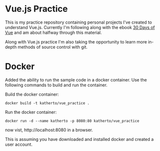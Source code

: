# Vue.js Practice

This is my practice repository containing personal projects I've created to understand Vue.js.  Currently I'm following along with the ebook [30 Days of Vue](https://www.newline.co/30-days-of-vue/) and am about halfway through this material.

Along with Vue.js practice I'm also taking the opportunity to learn more in-depth methods of source control with git.

# Docker

Added the ability to run the sample code in a docker container. Use the following commands to build and run the container.

Build the docker container:

```
docker build -t katherto/vue_practice .
```

Run the docker container:

```
docker run -d --name katherto -p 8080:80 katherto/vue_practice
```

now vist, http://localhost:8080 in a browser.

This is assuming you have downloaded and installed docker and created a user account.